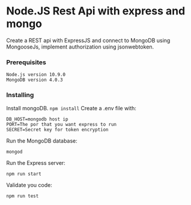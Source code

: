 # Node.JS Rest Api with express and mongo
Create a REST api with ExpressJS and connect to MongoDB using MongooseJs, implement authorization using jsonwebtoken.
### Prerequisites
    Node.js version 10.9.0
    MongoDB version 4.0.3
### Installing
Install mongoDB.
`npm install`
Create a .env file with:

    DB_HOST=mongodb host ip
    PORT=The por that you want express to run
    SECRET=Secret key for token encryption
  Run  the MongoDB database:

    mongod
Run the Express server:

    npm run start
Validate you code:

    npm run test
